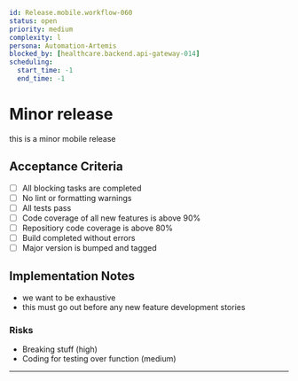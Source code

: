 ```yaml
id: Release.mobile.workflow-060
status: open
priority: medium
complexity: l
persona: Automation-Artemis
blocked_by: [healthcare.backend.api-gateway-014]
scheduling:
  start_time: -1
  end_time: -1
```

# Minor release

this is a minor mobile release

## Acceptance Criteria

- [ ] All blocking tasks are completed
- [ ] No lint or formatting warnings
- [ ] All tests pass
- [ ] Code coverage of all new features is above 90%
- [ ] Repositiory code coverage is above 80%
- [ ] Build completed without errors
- [ ] Major version is bumped and tagged

## Implementation Notes

- we want to be exhaustive
- this must go out before any new feature development stories

### Risks

- Breaking stuff (high)
- Coding for testing over function (medium)

---
